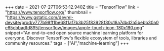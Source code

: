 +++
date = 2021-07-27T06:53:12.940Z
title = "TensorFlow"
link = "https://www.tensorflow.org/"
thumbnail = "https://www.gstatic.com/devrel-devsite/prod/v777b98ff1be68f1af7b3b25f83928f30c18a7dbd2a5bebb30a0e65cbbadfd895/tensorflow/images/apple-touch-icon-180x180.png"
snippet="An end-to-end open source machine learning platform for everyone. Discover TensorFlow's flexible ecosystem of tools, libraries and community resources."
tags = ["AI","machine-learning"]
+++
